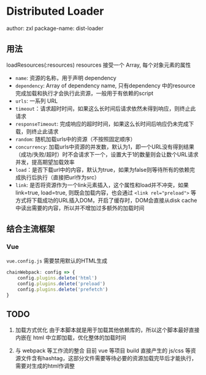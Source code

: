 # Distributed Loader
author: zxl
package-name: dist-loader

## 用法
loadResources(:resources)
resources 接受一个 Array, 每个对象元素的属性
* `name`: 资源的名称，用于声明 dependency
* `dependency`: Array of dependency name, 只有dependency 中的resource完成加载和执行才会执行此资源，一般用于有依赖的script
* `urls`: 一系列 URL
* `timeout`：请求超时时间，如果这么长时间后请求依然未得到响应，则终止此请求
* `responseTimeout`: 完成响应的超时时间，如果这么长时间后响应仍未完成下载，则终止此请求
* `random`: 随机加载urls中的资源（不按照固定顺序）
* `concurrency`: 加载urls中资源的并发数，默认为1，即一个URL没有得到结果（成功/失败/超时）时不会请求下一个，设置大于1的数量则会让数个URL请求并发，提高期望加载效率
* `load`：是否下载url中的内容，默认为true，如果为false则等待所有的依赖完成执行后执行（直接把url作为src）
* `link`: 是否将资源作为一个link元素插入，这个属性和load并不冲突，如果link=true, load=true, 则既会加载内容，也会通过 `<link rel="preload">` 等方式将下载成功的URL插入DOM，开启了缓存时，DOM会直接从disk cache中读出需要的内容，所以并不增加过多额外的加载时间 

## 结合主流框架
### Vue
`vue.config.js` 需要禁用默认的HTML生成
```js
chainWebpack: config => {  
    config.plugins.delete('html')  
    config.plugins.delete('preload')  
    config.plugins.delete('prefetch')
}
```

## TODO
1. 加载方式优化
由于本脚本就是用于加载其他依赖库的，所以这个脚本最好直接内嵌在 html 中立即加载，优化整体的加载时间

2. 与 webpack 等工作流的整合
目前 vue 等项目 build 直接产生的 js/css 等资源文件含有hashtag，这部分文件需要等待必要的资源加载完毕后才能执行，需要对生成的html作调整